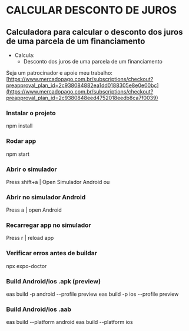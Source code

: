 # CALCULAR DESCONTO DE JUROS

## Calculadora para calcular o desconto dos juros de uma parcela de um financiamento

- Calcula:
  - Desconto dos juros de uma parcela de um financiamento

Seja um patrocinador e apoie meu trabalho:
[https://www.mercadopago.com.br/subscriptions/checkout?preapproval_plan_id=2c938084882ea1dd0188305e8e0e00bc](https://www.mercadopago.com.br/subscriptions/checkout?preapproval_plan_id=2c9380848eed4752018eedb8ca7f0039)

### Instalar o projeto

npm install

### Rodar app

npm start

### Abrir o simulador

Press shift+a | Open Simulador Android
ou

### Abrir no simulador Android

Press a | open Android

### Recarregar app no simulador

Press r | reload app

### Verificar erros antes de buildar

npx expo-doctor

### Build Android/ios .apk (preview)

eas build -p android --profile preview
eas build -p ios --profile preview

### Build Android/ios .aab

eas build --platform android
eas build --platform ios
